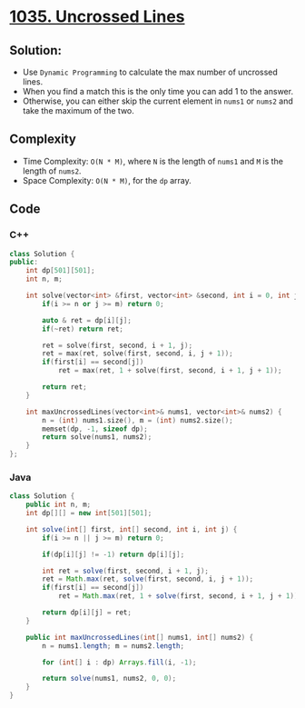 # [1035. Uncrossed Lines](https://leetcode.com/problems/uncrossed-lines/)

## Solution:
- Use `Dynamic Programming` to calculate the max number of uncrossed lines.
- When you find a match this is the only time you can add 1 to the answer.
- Otherwise, you can either skip the current element in `nums1` or `nums2` and take the maximum of the two.

## Complexity
- Time Complexity: `O(N * M)`, where `N` is the length of `nums1` and `M` is the length of `nums2`.
- Space Complexity: `O(N * M)`, for the `dp` array.

## Code
### C++
```cpp
class Solution {
public:
    int dp[501][501];
    int n, m;

    int solve(vector<int> &first, vector<int> &second, int i = 0, int j = 0) {
        if(i >= n or j >= m) return 0;

        auto & ret = dp[i][j];
        if(~ret) return ret;

        ret = solve(first, second, i + 1, j);
        ret = max(ret, solve(first, second, i, j + 1));
        if(first[i] == second[j])
            ret = max(ret, 1 + solve(first, second, i + 1, j + 1));

        return ret;
    }

    int maxUncrossedLines(vector<int>& nums1, vector<int>& nums2) {
        n = (int) nums1.size(), m = (int) nums2.size();
        memset(dp, -1, sizeof dp);
        return solve(nums1, nums2);
    }
};
```

### Java
```java
class Solution {
    public int n, m;
    int dp[][] = new int[501][501];

    int solve(int[] first, int[] second, int i, int j) {
        if(i >= n || j >= m) return 0;

        if(dp[i][j] != -1) return dp[i][j];

        int ret = solve(first, second, i + 1, j);
        ret = Math.max(ret, solve(first, second, i, j + 1));
        if(first[i] == second[j])
            ret = Math.max(ret, 1 + solve(first, second, i + 1, j + 1));

        return dp[i][j] = ret;
    }

    public int maxUncrossedLines(int[] nums1, int[] nums2) {
        n = nums1.length; m = nums2.length;

        for (int[] i : dp) Arrays.fill(i, -1);

        return solve(nums1, nums2, 0, 0);
    }
}
```
